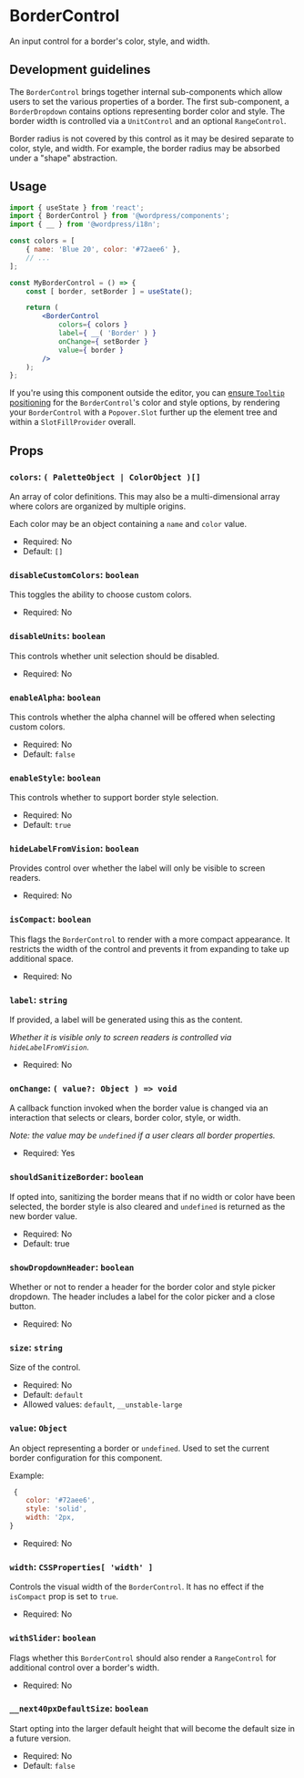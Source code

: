 # BorderControl

An input control for a border's color, style, and width.

## Development guidelines

The `BorderControl` brings together internal sub-components which allow users to
set the various properties of a border. The first sub-component, a
`BorderDropdown` contains options representing border color and style. The
border width is controlled via a `UnitControl` and an optional `RangeControl`.

Border radius is not covered by this control as it may be desired separate to
color, style, and width. For example, the border radius may be absorbed under
a "shape" abstraction.

## Usage

```jsx
import { useState } from 'react';
import { BorderControl } from '@wordpress/components';
import { __ } from '@wordpress/i18n';

const colors = [
	{ name: 'Blue 20', color: '#72aee6' },
	// ...
];

const MyBorderControl = () => {
	const [ border, setBorder ] = useState();

	return (
		<BorderControl
			colors={ colors }
			label={ __( 'Border' ) }
			onChange={ setBorder }
			value={ border }
		/>
	);
};
```

If you're using this component outside the editor, you can
[ensure `Tooltip` positioning](/packages/components/README.md#popovers-and-tooltips)
for the `BorderControl`'s color and style options, by rendering your
`BorderControl` with a `Popover.Slot` further up the element tree and within a
`SlotFillProvider` overall.

## Props

### `colors`: `( PaletteObject | ColorObject )[]`

An array of color definitions. This may also be a multi-dimensional array where
colors are organized by multiple origins.

Each color may be an object containing a `name` and `color` value.

-   Required: No
-   Default: `[]`

### `disableCustomColors`: `boolean`

This toggles the ability to choose custom colors.

-   Required: No

### `disableUnits`: `boolean`

This controls whether unit selection should be disabled.

-   Required: No

### `enableAlpha`: `boolean`

This controls whether the alpha channel will be offered when selecting
custom colors.

-   Required: No
-   Default: `false`

### `enableStyle`: `boolean`

This controls whether to support border style selection.

-   Required: No
-   Default: `true`

### `hideLabelFromVision`: `boolean`

Provides control over whether the label will only be visible to screen readers.

-   Required: No

### `isCompact`: `boolean`

This flags the `BorderControl` to render with a more compact appearance. It
restricts the width of the control and prevents it from expanding to take up
additional space.

-   Required: No

### `label`: `string`

If provided, a label will be generated using this as the content.

_Whether it is visible only to screen readers is controlled via
`hideLabelFromVision`._

-   Required: No

### `onChange`: `( value?: Object ) => void`

A callback function invoked when the border value is changed via an interaction
that selects or clears, border color, style, or width.

_Note: the value may be `undefined` if a user clears all border properties._

-   Required: Yes

### `shouldSanitizeBorder`: `boolean`

If opted into, sanitizing the border means that if no width or color have been
selected, the border style is also cleared and `undefined` is returned as the
new border value.

-   Required: No
-   Default: true

### `showDropdownHeader`: `boolean`

Whether or not to render a header for the border color and style picker
dropdown. The header includes a label for the color picker and a close button.

-   Required: No

### `size`: `string`

Size of the control.

-   Required: No
-   Default: `default`
-   Allowed values: `default`, `__unstable-large`

### `value`: `Object`

An object representing a border or `undefined`. Used to set the current border
configuration for this component.

Example:

```js
 {
	color: '#72aee6',
	style: 'solid',
	width: '2px,
}
```

-   Required: No

### `width`: `CSSProperties[ 'width' ]`

Controls the visual width of the `BorderControl`. It has no effect if the
`isCompact` prop is set to `true`.

-   Required: No

### `withSlider`: `boolean`

Flags whether this `BorderControl` should also render a `RangeControl` for
additional control over a border's width.

-   Required: No

### `__next40pxDefaultSize`: `boolean`

Start opting into the larger default height that will become the default size in a future version.

-   Required: No
-   Default: `false`
